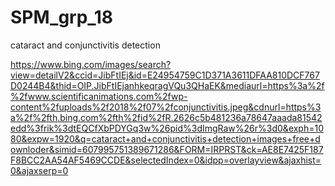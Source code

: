 # SPM_grp_18

cataract and conjunctivitis detection 

https://www.bing.com/images/search?view=detailV2&ccid=JibFtIEj&id=E24954759C1D371A3611DFAA810DCF767D0244B4&thid=OIP.JibFtIEjanhkeqragVQu3QHaEK&mediaurl=https%3a%2f%2fwww.scientificanimations.com%2fwp-content%2fuploads%2f2018%2f07%2fconjunctivitis.jpeg&cdnurl=https%3a%2f%2fth.bing.com%2fth%2fid%2fR.2626c5b481236a78647aaada81542edd%3frik%3dtEQCfXbPDYGq3w%26pid%3dImgRaw%26r%3d0&exph=1080&expw=1920&q=cataract+and+conjunctivitis+detection+images+free+downloder&simid=607995751389671286&FORM=IRPRST&ck=AE8E7425F187F8BCC2AA54AF5469CCDE&selectedIndex=0&idpp=overlayview&ajaxhist=0&ajaxserp=0
